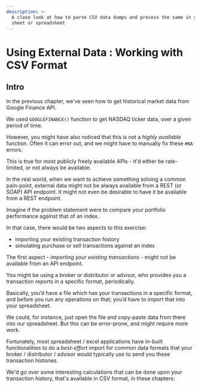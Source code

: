 ```yaml
---
description: >-
  A close look at how to parse CSV data dumps and process the same in your excel
  sheet or spreadsheet
---
```


# Using External Data : Working with CSV Format

## Intro

In the previous chapter, we've seen how to get historical market data from Google Finance API.

We used `GOOGLEFINANCE()` function to get NASDAQ ticker data, over a given period of time.

However, you might have also noticed that this is not a _highly_ _available_ function. Often it can error out, and we might have to manually fix these `#NA` errors.  
  
This is true for most publicly freely available APIs - it'd either be rate-limited, or not always be available.  
  
In the real world, when we want to achieve something solving a common pain-point, external data might not be always available from a REST \(or SOAP\) API endpoint. It might not even be desirable to have it be available from a REST endpoint.

Imagine if the problem statement were to compare your portfolio performance against that of an index.  
  
In that case, there would be two aspects to this exercise:

* importing your existing transaction history
* simulating purchase or sell transactions against an index

The first aspect - _importing your existing transactions_ - might not be available from an API endpoint.

You might be using a broker or distributor or advisor, who provides you a transaction reports in a specific format, periodically.

Basically, you’d have a file which has your transactions in a specific format, and before you run any operations on that; you’d have to import that into your spreadsheet.

We could, for instance, just open the file and copy-paste data from there into our spreadsheet. But this can be error-prone, and might require more work.

Fortunately, most spreadsheet / excel applications have in-built functionalities to do a _best-effort_ import for common data formats that your broker / distributor / advisor would typically use to send you these transaction histories.  
  
We'd go over some interesting calculations that can be done upon your transaction history, that's available in CSV format, in these chapters:





